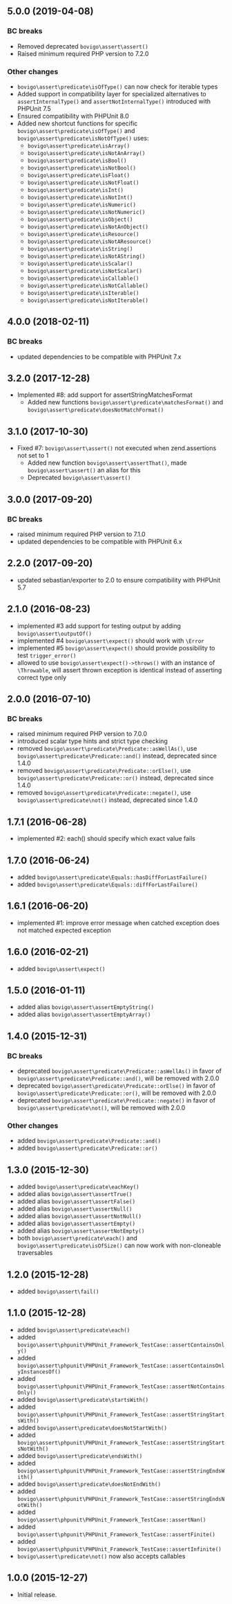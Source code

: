 5.0.0 (2019-04-08)
------------------

### BC breaks

  * Removed deprecated `bovigo\assert\assert()`
  * Raised minimum required PHP version to 7.2.0

### Other changes
  * `bovigo\assert\predicate\isOfType()` can now check for iterable types
  * Added support in compatibility layer for specialized alternatives to `assertInternalType()` and `assertNotInternalType()` introduced with PHPUnit 7.5
  * Ensured compatibility with PHPUnit 8.0
  * Added new shortcut functions for specific `bovigo\assert\predicate\isOfType()` and `bovigo\assert\predicate\isNotOfType()` uses:
    * `bovigo\assert\predicate\isArray()`
    * `bovigo\assert\predicate\isNotAnArray()`
    * `bovigo\assert\predicate\isBool()`
    * `bovigo\assert\predicate\isNotBool()`
    * `bovigo\assert\predicate\isFloat()`
    * `bovigo\assert\predicate\isNotFloat()`
    * `bovigo\assert\predicate\isInt()`
    * `bovigo\assert\predicate\isNotInt()`
    * `bovigo\assert\predicate\isNumeric()`
    * `bovigo\assert\predicate\isNotNumeric()`
    * `bovigo\assert\predicate\isObject()`
    * `bovigo\assert\predicate\isNotAnObject()`
    * `bovigo\assert\predicate\isResource()`
    * `bovigo\assert\predicate\isNotAResource()`
    * `bovigo\assert\predicate\isString()`
    * `bovigo\assert\predicate\isNotAString()`
    * `bovigo\assert\predicate\isScalar()`
    * `bovigo\assert\predicate\isNotScalar()`
    * `bovigo\assert\predicate\isCallable()`
    * `bovigo\assert\predicate\isNotCallable()`
    * `bovigo\assert\predicate\isIterable()`
    * `bovigo\assert\predicate\isNotIterable()`


4.0.0 (2018-02-11)
------------------

### BC breaks

  * updated dependencies to be compatible with PHPUnit 7.x


3.2.0 (2017-12-28)
------------------

  * Implemented #8: add support for assertStringMatchesFormat
    * Added new functions `bovigo\assert\predicate\matchesFormat()` and `bovigo\assert\predicate\doesNotMatchFormat()`


3.1.0 (2017-10-30)
------------------

  * Fixed #7: `bovigo\assert\assert()` not executed when zend.assertions not set to 1
    * Added new function `bovigo\assert\assertThat()`, made `bovigo\assert\assert()` an alias for this
    * Deprecated `bovigo\assert\assert()`


3.0.0 (2017-09-20)
------------------

### BC breaks

  * raised minimum required PHP version to 7.1.0
  * updated dependencies to be compatible with PHPUnit 6.x


2.2.0 (2017-09-20)
------------------

  * updated sebastian/exporter to 2.0 to ensure compatibility with PHPUnit 5.7


2.1.0 (2016-08-23)
------------------

  * implemented #3 add support for testing output by adding `bovigo\assert\outputOf()`
  * implemented #4 `bovigo\assert\expect()` should work with `\Error`
  * implemented #5 `bovigo\assert\expect()` should provide possibility to test `trigger_error()`
  * allowed to use `bovigo\assert\expect()->throws()` with an instance of `\Throwable`, will assert thrown exception is identical instead of asserting correct type only


2.0.0 (2016-07-10)
------------------

### BC breaks

  * raised minimum required PHP version to 7.0.0
  * introduced scalar type hints and strict type checking
  * removed `bovigo\assert\predicate\Predicate::asWellAs()`, use `bovigo\assert\predicate\Predicate::and()` instead, deprecated since 1.4.0
  * removed `bovigo\assert\predicate\Predicate::orElse()`, use `bovigo\assert\predicate\Predicate::or()` instead, deprecated since 1.4.0
  * removed `bovigo\assert\predicate\Predicate::negate()`, use `bovigo\assert\predicate\not()` instead, deprecated since 1.4.0


1.7.1 (2016-06-28)
------------------

  * implemented #2: each() should specify which exact value fails


1.7.0 (2016-06-24)
------------------

  * added `bovigo\assert\predicate\Equals::hasDiffForLastFailure()`
  * added `bovigo\assert\predicate\Equals::diffForLastFailure()`


1.6.1 (2016-06-20)
------------------

  * implemented #1: improve error message when catched exception does not matched expected exception


1.6.0 (2016-02-21)
------------------

  * added `bovigo\assert\expect()`


1.5.0 (2016-01-11)
------------------

  * added alias `bovigo\assert\assertEmptyString()`
  * added alias `bovigo\assert\assertEmptyArray()`


1.4.0 (2015-12-31)
------------------

### BC breaks

  * deprecated `bovigo\assert\predicate\Predicate::asWellAs()` in favor of `bovigo\assert\predicate\Predicate::and()`, will be removed with 2.0.0
  * deprecated `bovigo\assert\predicate\Predicate::orElse()` in favor of `bovigo\assert\predicate\Predicate::or()`, will be removed with 2.0.0
  * deprecated `bovigo\assert\predicate\Predicate::negate()` in favor of `bovigo\assert\predicate\not()`, will be removed with 2.0.0


### Other changes

  * added `bovigo\assert\predicate\Predicate::and()`
  * added `bovigo\assert\predicate\Predicate::or()`


1.3.0 (2015-12-30)
------------------

  * added `bovigo\assert\predicate\eachKey()`
  * added alias `bovigo\assert\assertTrue()`
  * added alias `bovigo\assert\assertFalse()`
  * added alias `bovigo\assert\assertNull()`
  * added alias `bovigo\assert\assertNotNull()`
  * added alias `bovigo\assert\assertEmpty()`
  * added alias `bovigo\assert\assertNotEmpty()`
  * both `bovigo\assert\predicate\each()` and `bovigo\assert\predicate\isOfSize()` can now work with non-cloneable traversables


1.2.0 (2015-12-28)
------------------

  * added `bovigo\assert\fail()`


1.1.0 (2015-12-28)
------------------

  * added `bovigo\assert\predicate\each()`
  * added `bovigo\assert\phpunit\PHPUnit_Framework_TestCase::assertContainsOnly()`
  * added `bovigo\assert\phpunit\PHPUnit_Framework_TestCase::assertContainsOnlyInstancesOf()`
  * added `bovigo\assert\phpunit\PHPUnit_Framework_TestCase::assertNotContainsOnly()`
  * added `bovigo\assert\predicate\startsWith()`
  * added `bovigo\assert\phpunit\PHPUnit_Framework_TestCase::assertStringStartsWith()`
  * added `bovigo\assert\predicate\doesNotStartWith()`
  * added `bovigo\assert\phpunit\PHPUnit_Framework_TestCase::assertStringStartsNotWith()`
  * added `bovigo\assert\predicate\endsWith()`
  * added `bovigo\assert\phpunit\PHPUnit_Framework_TestCase::assertStringEndsWith()`
  * added `bovigo\assert\predicate\doesNotEndWith()`
  * added `bovigo\assert\phpunit\PHPUnit_Framework_TestCase::assertStringEndsNotWith()`
  * added `bovigo\assert\phpunit\PHPUnit_Framework_TestCase::assertNan()`
  * added `bovigo\assert\phpunit\PHPUnit_Framework_TestCase::assertFinite()`
  * added `bovigo\assert\phpunit\PHPUnit_Framework_TestCase::assertInfinite()`
  * `bovigo\assert\predicate\not()` now also accepts callables


1.0.0 (2015-12-27)
------------------

  * Initial release.
